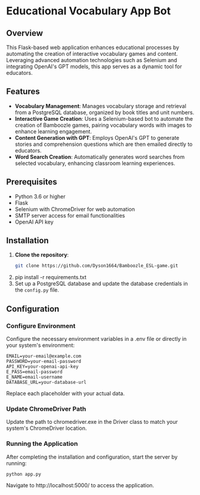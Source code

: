 # Educational Vocabulary App Bot

## Overview
This Flask-based web application enhances educational processes by automating the creation of interactive vocabulary games and content. Leveraging advanced automation technologies such as Selenium and integrating OpenAI's GPT models, this app serves as a dynamic tool for educators.

## Features

- **Vocabulary Management**: Manages vocabulary storage and retrieval from a PostgreSQL database, organized by book titles and unit numbers.
- **Interactive Game Creation**: Uses a Selenium-based bot to automate the creation of Bamboozle games, pairing vocabulary words with images to enhance learning engagement.
- **Content Generation with GPT**: Employs OpenAI's GPT to generate stories and comprehension questions which are then emailed directly to educators.
- **Word Search Creation**: Automatically generates word searches from selected vocabulary, enhancing classroom learning experiences.

## Prerequisites

- Python 3.6 or higher
- Flask
- Selenium with ChromeDriver for web automation
- SMTP server access for email functionalities
- OpenAI API key

## Installation

1. **Clone the repository**:
   ```sh
   git clone https://github.com/Dyson1664/Bamboozle_ESL-game.git
2. pip install -r requirements.txt
3. Set up a PostgreSQL database and update the database credentials in the `config.py` file.
## Configuration

### Configure Environment
Configure the necessary environment variables in a .env file or directly in your system's environment:
```plaintext
EMAIL=your-email@example.com
PASSWORD=your-email-password
API_KEY=your-openai-api-key
E_PASS=email-password
E_NAME=email-username
DATABASE_URL=your-database-url
```

Replace each placeholder with your actual data.

### Update ChromeDriver Path
Update the path to chromedriver.exe in the Driver class to match your system's ChromeDriver location.

### Running the Application
After completing the installation and configuration, start the server by running:
```
python app.py
```

Navigate to http://localhost:5000/ to access the application.


